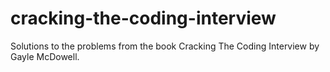 # cracking-the-coding-interview

Solutions to the problems from the book Cracking The Coding Interview by Gayle McDowell.
